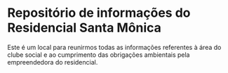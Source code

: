 # Repositório de informações do Residencial Santa Mônica

Este é um local para reunirmos todas as informações referentes à área do clube social e ao cumprimento das obrigações ambientais pela empreendedora do residencial.
